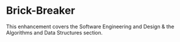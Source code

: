 # Brick-Breaker
This enhancement covers the Software Engineering and Design &amp; the Algorithms and Data Structures section. 
